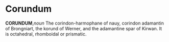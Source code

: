 # Corundum

**CORUNDUM**,_noun_ The corindon-harmophane of nauy, corindon adamantin of Brongniart, the korund of Werner, and the adamantine spar of Kirwan. It is octahedral, rhomboidal or prismatic.